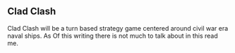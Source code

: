 ## Clad Clash

Clad Clash will be a turn based strategy game centered around civil war era naval ships. As Of this writing there 
is not much to talk about in this read me.